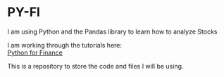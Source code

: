 # PY-FI
I am using Python and the Pandas library to learn how to analyze Stocks 

I am working through the tutorials  here:  
[Python for Finance](https://pythonprogramming.net/stock-data-manipulation-python-programming-for-finance/)

This is a repository to store the code and files I will be using.
